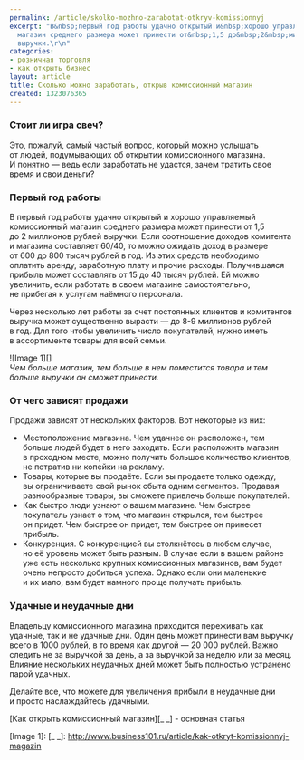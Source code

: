 ```yaml
---
permalink: /article/skolko-mozhno-zarabotat-otkryv-komissionnyj
excerpt: "В&nbsp;первый год работы удачно открытый и&nbsp;хорошо управляемый комиссионный
  магазин среднего размера может принести от&nbsp;1,5 до&nbsp;2&nbsp;миллионов рублей
  выручки.\r\n"
categories:
- розничная торговля
- как открыть бизнес
layout: article
title: Сколько можно заработать, открыв комиссионный магазин
created: 1323076365
---
```

### Стоит ли игра свеч? ###

Это, пожалуй, самый частый вопрос, который можно услышать от людей, подумывающих об открытии комиссионного магазина. И понятно — ведь если заработать не удастся, зачем тратить свое время и свои деньги?

### Первый год работы ###

В первый год работы удачно открытый и хорошо управляемый комиссионный магазин среднего размера может принести от 1,5 до 2 миллионов рублей выручки. Если соотношение доходов комитента и магазина составляет 60/40, то можно ожидать доход в размере от 600 до 800 тысяч рублей в год. Из этих средств необходимо оплатить аренду, заработную плату и прочие расходы. Получившаяся прибыль может составлять от 15 до 40 тысяч рублей. Ей можно увеличить, если работать в своем магазине самостоятельно, не прибегая к услугам наёмного персонала.

Через несколько лет работы за счет постоянных клиентов и комитентов выручка может существенно вырасти — до 8-9 миллионов рублей в год. Для того чтобы увеличить число покупателей, нужно иметь в ассортименте товары для всей семьи.

![Image 1][]  
*Чем больше магазин, тем больше в нем поместится товара и тем больше выручки он сможет принести.*

### От чего зависят продажи ###

Продажи зависят от нескольких факторов. Вот некоторые из них:

 *  Местоположение магазина. Чем удачнее он расположен, тем больше людей будет в него заходить. Если расположить магазин в проходном месте, можно получить большое количество клиентов, не потратив ни копейки на рекламу.
 *  Товары, которые вы продаёте. Если вы продаете только одежду, вы ограничиваете свой рынок сбыта одним сегментов. Продавая разнообразные товары, вы сможете привлечь больше покупателей.
 *  Как быстро люди узнают о вашем магазине. Чем быстрее покупатель узнает о том, что магазин открылся, тем быстрее он придет. Чем быстрее он придет, тем быстрее он принесет прибыль.
 *  Конкуренция. С конкуренцией вы столкнётесь в любом случае, но её уровень может быть разным. В случае если в вашем районе уже есть несколько крупных комиссионных магазинов, вам будет очень непросто добиться успеха. Однако если они маленькие и их мало, вам будет намного проще получать прибыль.

### Удачные и неудачные дни ###

Владельцу комиссионного магазина приходится переживать как удачные, так и не удачные дни. Один день может принести вам выручку всего в 1000 рублей, в то время как другой — 20 000 рублей. Важно следить не за выручкой за день, а за выручкой за неделю или за месяц. Влияние нескольких неудачных дней может быть полностью устранено парой удачных.

Делайте все, что можете для увеличения прибыли в неудачные дни и просто наслаждайтесь удачными.

[Как открыть комиссионный магазин][_ _] \- основная статья


[Image 1]: 
[_ _]: http://www.business101.ru/article/kak-otkryt-komissionnyj-magazin
